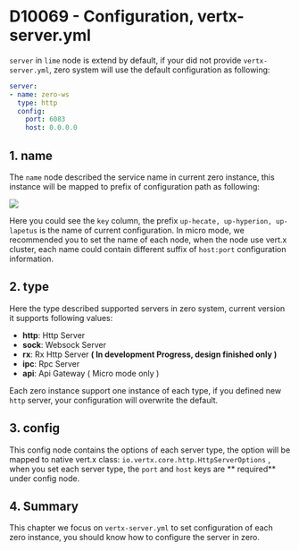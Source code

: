 # D10069 - Configuration, vertx-server.yml

`server` in `lime` node is extend by default, if your did not provide `vertx-server.yml`, zero system will use the
default configuration as following:

```yaml
server:
- name: zero-ws
  type: http
  config:
    port: 6083
    host: 0.0.0.0
```

## 1. name

The `name` node described the service name in current zero instance, this instance will be mapped to prefix of
configuration path as following:

![](/doc/image/d10069-1.png)

Here you could see the `key` column, the prefix `up-hecate, up-hyperion, up-lapetus` is the name of current
configuration. In micro mode, we recommended you to set the name of each node, when the node use vert.x cluster, each
name could contain different suffix of `host:port` configuration information.

## 2. type

Here the type described supported servers in zero system, current version it supports following values:

* **http**: Http Server
* **sock**: Websock Server
* **rx**: Rx Http Server **\( In development Progress, design finished only \)**
* **ipc**: Rpc Server
* **api**: Api Gateway \( Micro mode only \)

Each zero instance support one instance of each type, if you defined new `http` server, your configuration will
overwrite the default.

## 3. config

This config node contains the options of each server type, the option will be mapped to native vert.x
class: `io.vertx.core.http.HttpServerOptions` , when you set each server type, the `port` and `host` keys are **
required** under config node.

## 4. Summary

This chapter we focus on `vertx-server.yml` to set configuration of each zero instance, you should know how to configure
the server in zero.

